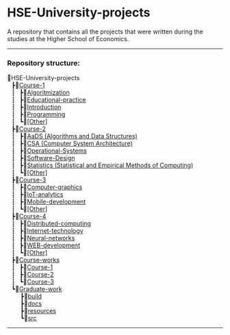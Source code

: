 # HSE-University-projects
A repository that contains all the projects that were written during the studies at the Higher School of Economics.
_______________________
### Repository structure:
📁HSE-University-projects
<br>⠀┣📁[Course-1](https://github.com/Bloodies/HSE-University-projects/tree/Bloodies/Course-1 "Course-1")
<br>⠀┋⠀┣📁[Algoritmization](https://github.com/Bloodies/HSE-University-projects/tree/Bloodies/Course-1/Algorithmization "Algoritmization")
<br>⠀┋⠀┣📁[Educational-practice](https://github.com/Bloodies/HSE-University-projects/tree/Bloodies/Course-1/Educational-practice "Educational-practice")
<br>⠀┋⠀┣📁[Introduction](https://github.com/Bloodies/HSE-University-projects/tree/Bloodies/Course-1/Introduction "Introduction")
<br>⠀┋⠀┣📁[Programming](https://github.com/Bloodies/HSE-University-projects/tree/Bloodies/Course-1/Programming "Programming")
<br>⠀┋⠀┗📁[[Other]](https://github.com/Bloodies/HSE-University-projects/tree/Bloodies/Course-1/%5BOther%5D/Computer-practice "[Other]")
<br>⠀┣📁[Course-2](https://github.com/Bloodies/HSE-University-projects/tree/Bloodies/Course-2 "Course-2")
<br>⠀┋⠀┣📁[AaDS (Algorithms and Data Structures)](https://github.com/Bloodies/HSE-University-projects/tree/Bloodies/Course-2/AaDS "AaDS")
<br>⠀┋⠀┣📁[CSA (Computer System Architecture)](https://github.com/Bloodies/HSE-University-projects/tree/Bloodies/Course-2/CSA "CSA")
<br>⠀┋⠀┣📁[Operational-Systems](https://github.com/Bloodies/HSE-University-projects/tree/Bloodies/Course-2/Operational-Systems "Operational-Systems")
<br>⠀┋⠀┣📁[Software-Design](https://github.com/Bloodies/HSE-University-projects/tree/Bloodies/Course-2/Software-Design "Software-Design")
<br>⠀┋⠀┣📁[Statistics (Statistical and Empirical Methods of Computing)](https://github.com/Bloodies/HSE-University-projects/tree/Bloodies/Course-2/Statistics "Statistics")
<br>⠀┋⠀┗📁[[Other]](https://github.com/Bloodies/HSE-University-projects/tree/Bloodies/Course-2/%5BOther%5D "[Other]")
<br>⠀┣📁[Course-3](https://github.com/Bloodies/HSE-University-projects/tree/Bloodies/Course-3 "Course-3")
<br>⠀┋⠀┣📁[Computer-graphics](https://github.com/Bloodies/HSE-University-projects/tree/Bloodies/Course-3/Computer-graphics "Computer-graphics")
<br>⠀┋⠀┣📁[IoT-analytics](https://github.com/Bloodies/HSE-University-projects/tree/Bloodies/Course-3/IoT-analytics "IoT-analytics")
<br>⠀┋⠀┣📁[Mobile-development](https://github.com/Bloodies/HSE-University-projects/tree/Bloodies/Course-3/Mobile-dev "Mobile-development")
<br>⠀┋⠀┗📁[[Other]](https://github.com/Bloodies/HSE-University-projects/tree/Bloodies/Course-3/%5BOther%5D "[Other]")
<br>⠀┣📁[Course-4](https://github.com/Bloodies/HSE-University-projects/tree/Bloodies/Course-4 "Course-4")
<br>⠀┋⠀┣📁[Distributed-computing](https://github.com/Bloodies/HSE-University-projects/tree/Bloodies/Course-4/Distributed-computing "Distributed-computing")
<br>⠀┋⠀┣📁[Internet-technology](https://github.com/Bloodies/HSE-University-projects/tree/Bloodies/Course-4/Internet-technology "Internet-technology")
<br>⠀┋⠀┣📁[Neural-networks](https://github.com/Bloodies/HSE-University-projects/tree/Bloodies/Course-4/Neural-networks "Neural-networks")
<br>⠀┋⠀┣📁[WEB-development](https://github.com/Bloodies/HSE-University-projects/tree/Bloodies/Course-4/WEB-development "WEB-development")
<br>⠀┋⠀┗📁[[Other]](https://github.com/Bloodies/HSE-University-projects/tree/Bloodies/Course-4/%5BOther%5D "[Other]")
<br>⠀┣📁[Course-works](https://github.com/Bloodies/HSE-University-projects/tree/Bloodies/Course-works "Course-works")
<br>⠀┋⠀┣📁[Course-1](https://github.com/Bloodies/HSE-University-projects/tree/Bloodies/Course-works/Course-1 "Course-1")
<br>⠀┋⠀┣📁[Course-2](https://github.com/Bloodies/HSE-University-projects/tree/Bloodies/Course-works/Course-2 "Course-2")
<br>⠀┋⠀┗📁[Course-3](https://github.com/Bloodies/HSE-University-projects/tree/Bloodies/Course-works/Course-3 "Course-3")
<br>⠀┗📁[Graduate-work](https://github.com/Bloodies/HSE-University-projects/tree/Bloodies/Graduate-work "Graduate-work")
<br>⠀⠀⠀┣📁[build](https://github.com/Bloodies/HSE-University-projects/tree/Bloodies/Graduate-work/build "build")
<br>⠀⠀⠀┣📁[docs](https://github.com/Bloodies/HSE-University-projects/tree/Bloodies/Graduate-work/docs "docs")
<br>⠀⠀⠀┣📁[resources](https://github.com/Bloodies/HSE-University-projects/tree/Bloodies/Graduate-work/resources "resources")
<br>⠀⠀⠀┗📁[src](https://github.com/Bloodies/HSE-University-projects/tree/Bloodies/Graduate-work/src "src")
_______________________

